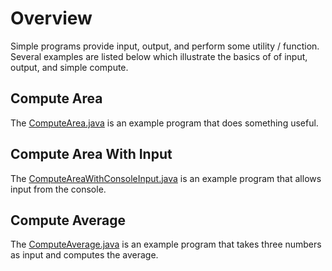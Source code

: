 # Overview

Simple programs provide input, output, and perform some utility / function.  Several examples are listed below which illustrate the basics of of input, output, and simple compute. 

## Compute Area

The [ComputeArea.java](ComputeArea.java) is an example program that does something useful.

## Compute Area With Input

The [ComputeAreaWithConsoleInput.java](ComputeAreaWithConsoleInput.java) is an example program that allows input from the console.

## Compute Average

The [ComputeAverage.java](ComputeAverage.java) is an example program that takes three numbers as input and computes the average.
